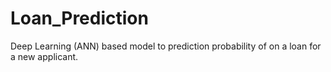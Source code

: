 # Loan_Prediction
Deep Learning (ANN) based model to prediction probability of on a loan for a new applicant.
